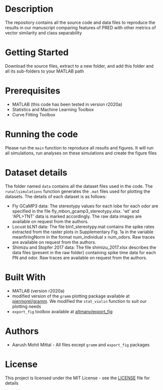 # Description

The repository contains all the source code and data files to reproduce the results in our manuscript comparing features of PRED with other metrics of vector similarity and class separability

# Getting Started

Download the source files, extract to a new folder, and add this folder and all its sub-folders to your MATLAB path

# Prerequisites

-  MATLAB (this code has been tested in version r2020a)
-  Statistics and Machine Learning Toolbox
-  Curve Fitting Toolbox

# Running the code

Please run the `main` function to reproduce all results and figures. It will run all simulations, run analyses on these simulations and create the figure files

# Dataset details

The folder named `data` contains all the dataset files used in the code. The `runallsimulations` function generates the `.mat` files used for plotting the datasets. The details of each dataset is as follows:
- Fly GCaMP3 data: The stereotypy values for each lobe for each odor are specified in the file fly_mbon_gcamp3_stereotypy.xlsx. 'wt' and 'APL>TNT' data is marked accordingly. The raw data images are available on request from the authors.
- Locust bLN1 data: The file bln1_stereotypy.mat contains the spike rates extracted from the raster plots in Supplementary Fig. 1a in the variable meanfiringNorm in the format num_individual x num_odors. Raw traces are available on request from the authors.
- Shimizu and Stopfer 2017 data: The file shimizu_2017.xlsx describes the data files (present in the raw folder) containing spike time data for each PN and odor. Raw traces are available on request from the authors.

# Built With

- MATLAB (version r2020a)
- modified version of the `gramm` plotting package available at [piermorel/gramm](https://github.com/piermorel/gramm). We modified the `stat_violin` function to suit our plotting needs
- `export_fig` toolbox available at [altmany/export_fig](https://github.com/altmany/export_fig)

# Authors

- Aarush Mohit Mittal - All files except `gramm` and `export_fig` packages

# License

This project is licensed under the MIT License - see the [LICENSE](LICENSE.md) file for details
